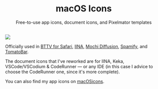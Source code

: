 <h1 align="center">macOS Icons</h1>

<p align="center">Free-to-use app icons, document icons, and Pixelmator templates</p>

<br><img src="https://user-images.githubusercontent.com/101254295/223488243-17959b0c-d54b-4bec-ab5b-ddd83ea0efb0.png"><br>

Officially used in [BTTV for Safari](https://github.com/strumswell/BTTV-for-Safari), [IINA](https://github.com/iina/iina), [Mochi Diffusion](https://github.com/godly-devotion/MochiDiffusion), [Spamify](https://github.com/MuhammedKpln/barbox), and [TomatoBar](https://github.com/ivoronin/TomatoBar).

The document icons that I've reworked are for IINA, Keka, VSCode/VSCodium & CodeRunner ― or any IDE (in this case I advice to choose the CodeRunner one, since it's more complete).

You can also find my app icons on <a target="_blank" href="https://macosicons.com/#/u/Zabriskije">macOSicons</a>.
